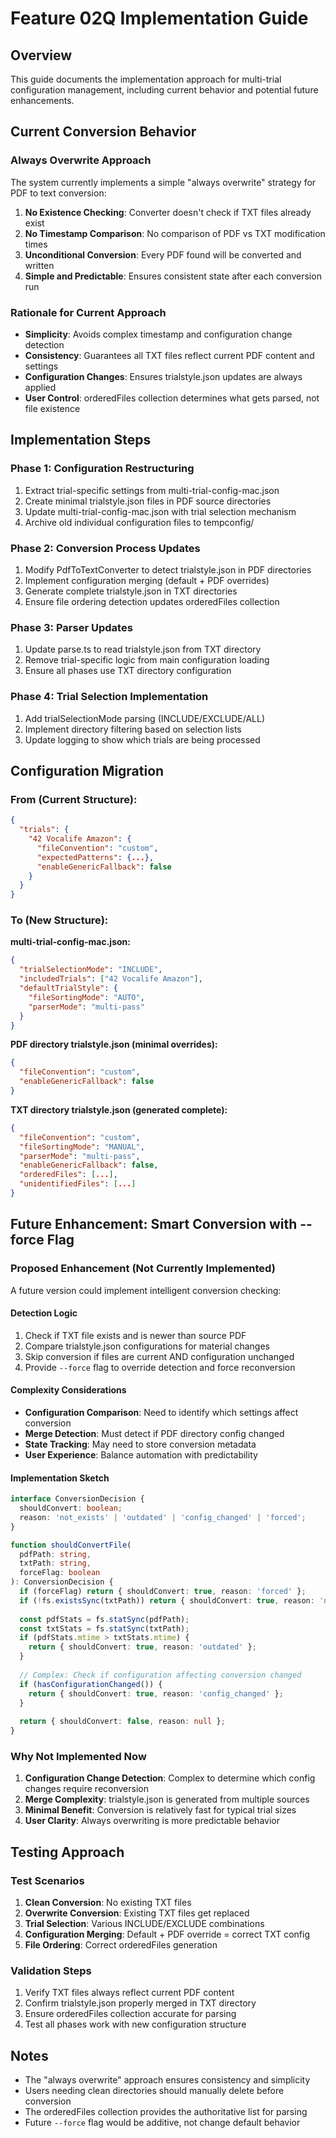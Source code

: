 # Feature 02Q Implementation Guide

## Overview
This guide documents the implementation approach for multi-trial configuration management, including current behavior and potential future enhancements.

## Current Conversion Behavior

### Always Overwrite Approach
The system currently implements a simple "always overwrite" strategy for PDF to text conversion:

1. **No Existence Checking**: Converter doesn't check if TXT files already exist
2. **No Timestamp Comparison**: No comparison of PDF vs TXT modification times
3. **Unconditional Conversion**: Every PDF found will be converted and written
4. **Simple and Predictable**: Ensures consistent state after each conversion run

### Rationale for Current Approach
- **Simplicity**: Avoids complex timestamp and configuration change detection
- **Consistency**: Guarantees all TXT files reflect current PDF content and settings
- **Configuration Changes**: Ensures trialstyle.json updates are always applied
- **User Control**: orderedFiles collection determines what gets parsed, not file existence

## Implementation Steps

### Phase 1: Configuration Restructuring
1. Extract trial-specific settings from multi-trial-config-mac.json
2. Create minimal trialstyle.json files in PDF source directories
3. Update multi-trial-config-mac.json with trial selection mechanism
4. Archive old individual configuration files to tempconfig/

### Phase 2: Conversion Process Updates
1. Modify PdfToTextConverter to detect trialstyle.json in PDF directories
2. Implement configuration merging (default + PDF overrides)
3. Generate complete trialstyle.json in TXT directories
4. Ensure file ordering detection updates orderedFiles collection

### Phase 3: Parser Updates
1. Update parse.ts to read trialstyle.json from TXT directory
2. Remove trial-specific logic from main configuration loading
3. Ensure all phases use TXT directory configuration

### Phase 4: Trial Selection Implementation
1. Add trialSelectionMode parsing (INCLUDE/EXCLUDE/ALL)
2. Implement directory filtering based on selection lists
3. Update logging to show which trials are being processed

## Configuration Migration

### From (Current Structure):
```json
{
  "trials": {
    "42 Vocalife Amazon": {
      "fileConvention": "custom",
      "expectedPatterns": {...},
      "enableGenericFallback": false
    }
  }
}
```

### To (New Structure):

**multi-trial-config-mac.json:**
```json
{
  "trialSelectionMode": "INCLUDE",
  "includedTrials": ["42 Vocalife Amazon"],
  "defaultTrialStyle": {
    "fileSortingMode": "AUTO",
    "parserMode": "multi-pass"
  }
}
```

**PDF directory trialstyle.json (minimal overrides):**
```json
{
  "fileConvention": "custom",
  "enableGenericFallback": false
}
```

**TXT directory trialstyle.json (generated complete):**
```json
{
  "fileConvention": "custom",
  "fileSortingMode": "MANUAL",
  "parserMode": "multi-pass",
  "enableGenericFallback": false,
  "orderedFiles": [...],
  "unidentifiedFiles": [...]
}
```

## Future Enhancement: Smart Conversion with --force Flag

### Proposed Enhancement (Not Currently Implemented)
A future version could implement intelligent conversion checking:

#### Detection Logic
1. Check if TXT file exists and is newer than source PDF
2. Compare trialstyle.json configurations for material changes
3. Skip conversion if files are current AND configuration unchanged
4. Provide `--force` flag to override detection and force reconversion

#### Complexity Considerations
- **Configuration Comparison**: Need to identify which settings affect conversion
- **Merge Detection**: Must detect if PDF directory config changed
- **State Tracking**: May need to store conversion metadata
- **User Experience**: Balance automation with predictability

#### Implementation Sketch
```typescript
interface ConversionDecision {
  shouldConvert: boolean;
  reason: 'not_exists' | 'outdated' | 'config_changed' | 'forced';
}

function shouldConvertFile(
  pdfPath: string, 
  txtPath: string, 
  forceFlag: boolean
): ConversionDecision {
  if (forceFlag) return { shouldConvert: true, reason: 'forced' };
  if (!fs.existsSync(txtPath)) return { shouldConvert: true, reason: 'not_exists' };
  
  const pdfStats = fs.statSync(pdfPath);
  const txtStats = fs.statSync(txtPath);
  if (pdfStats.mtime > txtStats.mtime) {
    return { shouldConvert: true, reason: 'outdated' };
  }
  
  // Complex: Check if configuration affecting conversion changed
  if (hasConfigurationChanged()) {
    return { shouldConvert: true, reason: 'config_changed' };
  }
  
  return { shouldConvert: false, reason: null };
}
```

### Why Not Implemented Now
1. **Configuration Change Detection**: Complex to determine which config changes require reconversion
2. **Merge Complexity**: trialstyle.json is generated from multiple sources
3. **Minimal Benefit**: Conversion is relatively fast for typical trial sizes
4. **User Clarity**: Always overwriting is more predictable behavior

## Testing Approach

### Test Scenarios
1. **Clean Conversion**: No existing TXT files
2. **Overwrite Conversion**: Existing TXT files get replaced
3. **Trial Selection**: Various INCLUDE/EXCLUDE combinations
4. **Configuration Merging**: Default + PDF override = correct TXT config
5. **File Ordering**: Correct orderedFiles generation

### Validation Steps
1. Verify TXT files always reflect current PDF content
2. Confirm trialstyle.json properly merged in TXT directory
3. Ensure orderedFiles collection accurate for parsing
4. Test all phases work with new configuration structure

## Notes
- The "always overwrite" approach ensures consistency and simplicity
- Users needing clean directories should manually delete before conversion
- The orderedFiles collection provides the authoritative list for parsing
- Future `--force` flag would be additive, not change default behavior